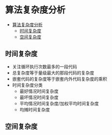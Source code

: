 # 算法复杂度分析

- [算法复杂度分析](#算法复杂度分析)
  - [时间复杂度](#时间复杂度)
  - [空间复杂度](#空间复杂度)

## 时间复杂度

- 关注循环执行次数最多的一段代码
- 总复杂度等于量级最大的那段代码的复杂度
- 嵌套代码的复杂度等于嵌套内外代码复杂度的乘积
- 时间复杂度分类
  - 最好情况时间复杂度
  - 最坏情况时间复杂度
  - 平均情况时间复杂度/加权平均时间复杂度
  - 均摊时间复杂度

## 空间复杂度
